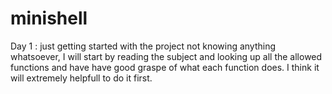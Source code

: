 # minishell

Day 1 : just getting started with the project not knowing anything whatsoever, I will start by reading the subject and looking up all the allowed functions and have have good graspe of what each function does. I think it will extremely helpfull to do it first.
